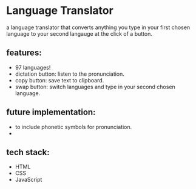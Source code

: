 # Language Translator

a language translator that converts anything you type in your first chosen language to your second langauge at the click of a button. 

## features:

- 97 languages!
- dictation button: listen to the pronunciation.
- copy button: save text to clipboard.
- swap button: switch languages and type in your second chosen language.

## future implementation:

- to include phonetic symbols for pronunciation. 
- 


## tech stack:

- HTML
- CSS
- JavaScript

